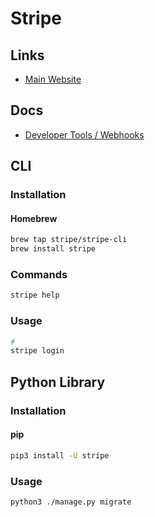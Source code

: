 # Stripe

## Links

- [Main Website](https://stripe.com)

## Docs

- [Developer Tools / Webhooks](https://stripe.com/docs/webhooks/test)

## CLI

### Installation

#### Homebrew

```sh
brew tap stripe/stripe-cli
brew install stripe
```

### Commands

```sh
stripe help
```

### Usage

```sh
#
stripe login
```

<!--
#
stripe listen -f http://localhost:3000/api/webhooks

#
stripe listen -f http://localhost:52384/api/payments/completed/webhook
stripe listen -f http://localhost:52384/api/payments/succeeded/webhook
stripe listen -f http://localhost:52384/api/payments/failed/webhook

#
stripe customers create
-->

## Python Library

### Installation

#### pip

```sh
pip3 install -U stripe
```

### Usage

```sh
python3 ./manage.py migrate
```
